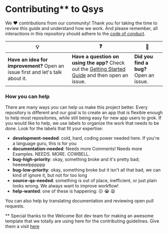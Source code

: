 # Contributing** to Qsys

We :heart: contributions from our community! Thank you for taking the time to review this guide and understand how we work. And please remember, all interactions in this repository should adhere to the [code of conduct](code-of-conduct.md).

| :bulb: | :question: | :bug: |
| ------- | -------- | -------- |
| **Have an idea for improvement?** Open an issue first and let's talk about it. | **Have a question on using the app?** Check out the [Getting Started Guide](getting-started.md) and then open an issue. | **Did you find a bug?** Open an issue. |

### How you can help

There are many ways you can help us make this project better. Every repository is different and our goal is to create an app that is flexible enough to help most repositories, while still being easy for new app users to grok. If you would like to help, we use labels to organize the work that needs to be done. Look for the labels that fit your expertise:

- **development-needed**: cold, hard, coding power needed here. If you're a language guru, this is for you
- **documentation-needed**: Needs more Comments! Needs more Examples. NEEDS. MORE. COWBELL.
- **bug-high-priority**: okay, something broke and it's pretty bad; heeeeelpppppp
- **bug-low-priority**: okay, something broke but it isn't all that bad, we can kind of ignore it, but not for too long
- **source-qa-needed**: something is out of place, inefficient, or just plain looks wrong. We always want to improve workflow!
- **help-wanted**: one of these is happening: :confounded: :sob: :tired_face:

You can also help by translating documentation and reviewing open pull requests.


** Special thanks to the Welcome Bot dev team for making an awesome template that we totally are using here for the contributing guidelines. Give them a visit [here](https://github.com/apps/the-welcome-bot)
